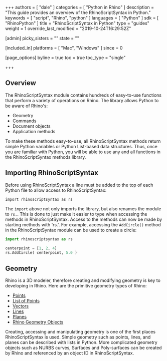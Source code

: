 +++
authors = [ "dale" ]
categories = [ "Python in Rhino" ]
description = "This guide provides an overview of the RhinoScriptSyntax in Python."
keywords = [ "script", "Rhino", "python" ]
languages = [ "Python" ]
sdk = [ "RhinoPython" ]
title = "RhinoScriptSyntax in Python"
type = "guides"
weight = 1
override_last_modified = "2019-10-24T16:29:52Z"

[admin]
picky_sisters = ""
state = ""

[included_in]
platforms = [ "Mac", "Windows" ]
since = 0

[page_options]
byline = true
toc = true
toc_type = "single"

+++

## Overview

The RhinoScriptSyntax module contains hundreds of easy-to-use functions that perform a variety of operations on Rhino.  The library allows Python to be aware of Rhino's:

* Geometry
* Commands
* Document objects
* Application methods

To make these methods easy-to-use, all RhinoScriptSyntax methods return simple Python variables or Python List-based data structures. Thus, once you are familiar with Python, you will be able to use any and all functions in the RhinoScriptSyntax methods library.

## Importing RhinoScriptSyntax

Before using RhinoScriptSyntax a line must be added to the top of each Python file to allow access to RhinoScriptSyntax:

```pyhon
import rhinoscriptsyntax as rs
```

The `import` above not only imports the library, but also renames the module to `rs.`.  This is done to just make it easier to type when accessing the methods in RhinoScriptSyntax.  Access to the methods can now be made by starting methods with 'rs.'.  For example, accessing the `AddCircle()` method in the RhinoScriptSyntax module can be used to create a circle:

```python
import rhinoscriptsyntax as rs

centerpoint = [1, 2, 4]
rs.AddCircle( centerpoint, 5.0 )
```

## Geometry

Rhino is a 3D modeler, therefore creating and modifying geometry is key to developing in Rhino.  Here are the primitive geometry types of Rhino:

- [Points](/guides/rhinopython/python-rhinoscriptsyntax-points)
- [List of Points](/guides/rhinopython/python-rhinoscriptsyntax-list-points)
- [Vectors](/guides/rhinopython/python-rhinoscriptsyntax-vectors)
- [Lines](/guides/rhinopython/python-rhinoscriptsyntax-line)
- [Planes](/guides/rhinopython/python-rhinoscriptsyntax-plane)
- [Rhino Geometry Objects](/guides/rhinopython/python-rhinoscriptsyntax-objects)

Creating, accessing and manipulating geometry is one of the first places RhinoScriptSyntax is used.  Simple geometry such as points, lines, and planes can be described with lists in Python.  More complicated geometry objects such as NURBS curves, Surfaces and Poly-surfaces can be created by Rhino and referenced by an object ID in RhinoScriptSyntax.
